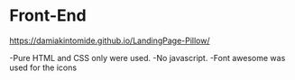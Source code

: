 # Front-End
https://damiakintomide.github.io/LandingPage-Pillow/

-Pure HTML and CSS only were used.
-No javascript.
-Font awesome was used for the icons
